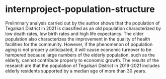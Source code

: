 # internproject-population-structure

Preliminary analysis carried out by the author shows that the population of Tegalsari District in 2021 is classified as an old population characterized by low death rates, low birth rates and high life expectancy. The older population also characterizes the improvement in the quality of health facilities for the community. However, if the phenomenon of population aging is not properly anticipated, it will cause economic turnover to be hampered because large numbers of the elderly population, such as the elderly, cannot contribute properly to economic growth. The results of the research are that the population of Tegalsari District in 2019-2021 includes elderly residents supported by a median age of more than 30 years.
